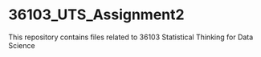 # 36103_UTS_Assignment2
This repository contains files related to 36103 Statistical Thinking for Data Science
